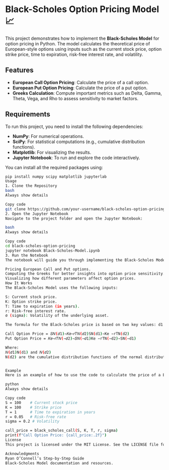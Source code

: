 # Black-Scholes Option Pricing Model 📈

This project demonstrates how to implement the **Black-Scholes Model** for option pricing in Python. The model calculates the theoretical price of European-style options using inputs such as the current stock price, option strike price, time to expiration, risk-free interest rate, and volatility.

## Features

- **European Call Option Pricing**: Calculate the price of a call option.
- **European Put Option Pricing**: Calculate the price of a put option.
- **Greeks Calculation**: Compute important metrics such as Delta, Gamma, Theta, Vega, and Rho to assess sensitivity to market factors.

## Requirements

To run this project, you need to install the following dependencies:

- **NumPy**: For numerical operations.
- **SciPy**: For statistical computations (e.g., cumulative distribution functions).
- **Matplotlib**: For visualizing the results.
- **Jupyter Notebook**: To run and explore the code interactively.

You can install all the required packages using:

```bash
pip install numpy scipy matplotlib jupyterlab
Usage
1. Clone the Repository
bash
Always show details

Copy code
git clone https://github.com/your-username/black-scholes-option-pricing.git
2. Open the Jupyter Notebook
Navigate to the project folder and open the Jupyter Notebook:

bash
Always show details

Copy code
cd black-scholes-option-pricing
jupyter notebook Black-Scholes-Model.ipynb
3. Run the Notebook
The notebook will guide you through implementing the Black-Scholes Model step-by-step, including:

Pricing European Call and Put options.
Computing the Greeks for better insights into option price sensitivity.
Visualizing how different parameters affect option prices.
How It Works
The Black-Scholes Model uses the following inputs:

S: Current stock price.
K: Option strike price.
T: Time to expiration (in years).
r: Risk-free interest rate.
σ (sigma): Volatility of the underlying asset.

The formula for the Black-Scholes price is based on two key values: d1 and d2, which are used in the cumulative normal distribution functions.

Call Option Price = 𝑆𝑁(𝑑1)−𝐾𝑒−𝑟𝑇𝑁(𝑑2)SN(d1)−Ke −rTN(d2)
Put Option Price = 𝐾𝑒−𝑟𝑇𝑁(−𝑑2)−𝑆𝑁(−𝑑1)Ke −rTN(−d2)−SN(−d1)

Where:
𝑁(𝑑1)N(d1) and 𝑁(𝑑2)
N(d2) are the cumulative distribution functions of the normal distribution.


Example
Here is an example of how to use the code to calculate the price of a European call option:

python
Always show details

Copy code
S = 100    # Current stock price
K = 100    # Strike price
T = 1      # Time to expiration in years
r = 0.05   # Risk-free rate
sigma = 0.2 # Volatility

call_price = black_scholes_call(S, K, T, r, sigma)
print(f"Call Option Price: {call_price:.2f}")
License
This project is licensed under the MIT License. See the LICENSE file for more details.

Acknowledgments
Ryan O’Connell’s Step-by-Step Guide
Black-Scholes Model documentation and resources.
